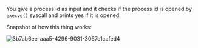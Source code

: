 You give a process id as input and it checks if the process id is opened by `execve()` syscall and prints yes if it is opened.

Snapshot of how this thing works:

![3b7ab6ee-aaa5-4296-9031-3067c1cafed4](https://user-images.githubusercontent.com/83643646/217189971-ba6722c6-0b86-4b3d-a8e1-e6d9bcb7fdf8.jpg)
